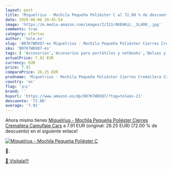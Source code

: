 ```yaml
---
layout: post
title: 'Miquelrius - Mochila Pequeña Poliéster C al 72.00 % de descuento'
date: 2020-06-06 20:45:54
image: 'https://m.media-amazon.com/images/I/311r06EHKzL._SL400_.jpg'
comments: true
category: ofertas
author: 'tole.es'
slug: 'B07K7WDXQ7-es Miquelrius - Mochila Pequeña Poliéster Cierres Cremallera...'
sku: 'B07K7WDXQ7-es'
tags: [ 'Accesorios','Accesorios para portátiles y netbooks','Bolsas y fundas para portátiles y netbooks','Informática','Mochilas para portátiles y netbooks','miquelrius','mochila', ]
actualPrice: 7.91 EUR
currency: EUR
price: 7.91
comparePrice: 28.25 EUR
prodname: 'Miquelrius - Mochila Pequeña Poliéster Cierres Cremallera Camuflaje Cars'
country: 'es'
flag: '🇪🇸'
brand: ''
buyurl: 'https://www.amazon.es/dp/B07K7WDXQ7/?tag=tolees-21'
descuento: '72.00'
average: '7.91'
---
```


Ahora mismo tienes [Miquelrius - Mochila Pequeña Poliéster Cierres Cremallera Camuflaje Cars](https://www.amazon.es/dp/B07K7WDXQ7/?tag=tolees-21) a 7.91 EUR (original: 28.25 EUR) (72.00 %  de descuento) en el siguiente enlace!

[![Miquelrius - Mochila Pequeña Poliéster C](https://m.media-amazon.com/images/I/311r06EHKzL._SL400_.jpg)](https://www.amazon.es/dp/B07K7WDXQ7/?tag=tolees-21)

🔎:


[🛒 Visítala!!!](https://www.amazon.es/dp/B07K7WDXQ7/?tag=tolees-21)
